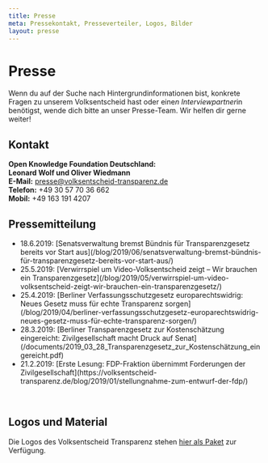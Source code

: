 ```yaml
---
title: Presse
meta: Pressekontakt, Presseverteiler, Logos, Bilder
layout: presse
---
```


# Presse

Wenn du auf der Suche nach Hintergrundinformationen bist, konkrete Fragen zu unserem Volksentscheid hast oder eine*n Interviewpartner*in benötigst, wende dich bitte an unser Presse-Team. Wir helfen dir gerne weiter!

## Kontakt

**Open Knowledge Foundation Deutschland:** <br>
**Leonard Wolf und Oliver Wiedmann**<br>
**E-Mail:** [presse@volksentscheid-transparenz.de](mailto:presse@volksentscheid-transparenz.de?subject=Volksentscheid-Transparenz)<br>
**Telefon:** +49 30 57 70 36 662<br>
**Mobil:** +49 163 191 4207



## Pressemitteilung
<ul class="presse">
<li> 18.6.2019: [Senatsverwaltung bremst Bündnis für Transparenzgesetz bereits vor Start aus](/blog/2019/06/senatsverwaltung-bremst-bündnis-für-transparenzgesetz-bereits-vor-start-aus/)</li>
<li> 25.5.2019: [Verwirrspiel um Video-Volksentscheid zeigt – Wir brauchen ein Transparenzgesetz](/blog/2019/05/verwirrspiel-um-video-volksentscheid-zeigt-wir-brauchen-ein-transparenzgesetz/)</li>
<li> 25.4.2019: [Berliner Verfassungsschutzgesetz europarechtswidrig: Neues Gesetz muss für echte Transparenz sorgen](/blog/2019/04/berliner-verfassungsschutzgesetz-europarechtswidrig-neues-gesetz-muss-für-echte-transparenz-sorgen/)</li>
<li> 28.3.2019: [Berliner Transparenzgesetz zur Kostenschätzung eingereicht: Zivilgesellschaft macht Druck auf Senat](/documents/2019_03_28_Transparenzgesetz_zur_Kostenschätzung_eingereicht.pdf)</li>
<li> 21.2.2019: [Erste Lesung: FDP-Fraktion übernimmt Forderungen der Zivilgesellschaft](https://volksentscheid-transparenz.de/blog/2019/01/stellungnahme-zum-entwurf-der-fdp/)</li>
</ul>
<br>

## Logos und Material

Die Logos des Volksentscheid Transparenz stehen [hier als Paket](/files/documents/Logo_Paket.zip) zur Verfügung.


